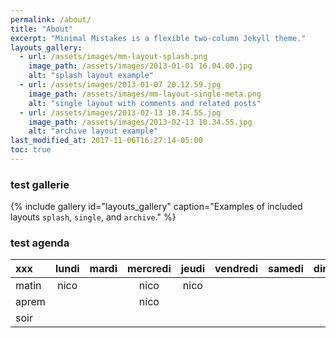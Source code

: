 ```yaml
---
permalink: /about/
title: "About"
excerpt: "Minimal Mistakes is a flexible two-column Jekyll theme."
layouts_gallery:
  - url: /assets/images/mm-layout-splash.png
    image_path: /assets/images/2013-01-01 16.04.00.jpg
    alt: "splash layout example"
  - url: /assets/images/2013-01-07 20.12.59.jpg
    image_path: /assets/images/mm-layout-single-meta.png
    alt: "single layout with comments and related posts"
  - url: /assets/images/2013-02-13 10.34.55.jpg
    image_path: /assets/images/2013-02-13 10.34.55.jpg
    alt: "archive layout example"
last_modified_at: 2017-11-06T16:27:14-05:00
toc: true
---
```


### test gallerie
{% include gallery id="layouts_gallery" caption="Examples of included layouts `splash`, `single`, and `archive`." %}


### test agenda

xxx | lundi | mardi | mercredi | jeudi | vendredi | samedi | dimanche 
:--- |  :---: |  :----: | :--------: | :----: | :--------: | :------: | :---:
matin | nico |  | nico | nico | 
aprem |  |  | nico |  | 
soir |

